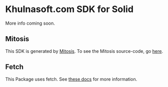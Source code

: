 # Khulnasoft.com SDK for Solid

More info coming soon.

## Mitosis

This SDK is generated by [Mitosis](https://github.com/KhulnasoftIO/mitosis). To see the Mitosis source-code, go [here](../../).

## Fetch

This Package uses fetch. See [these docs](https://github.com/KhulnasoftIO/this-package-uses-fetch/blob/main/README.md) for more information.
